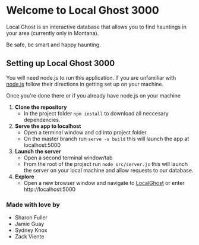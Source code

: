 # Welcome to Local Ghost 3000

Local Ghost is an interactive database that allows you to find hauntings in your area (currently only in Montana). 

Be safe, be smart and happy haunting.

## Setting up Local Ghost 3000

You will need node.js to run this application. If you are unfamiliar with [node.js](https://nodejs.org/en/) follow their directions in getting set up on your machine. 

Once you're done there or if you already have node.js on your machine 

1. **Clone the repository**
    * In the project folder ```npm install``` to download all neccesary dependencies.
2. **Serve the app to localhost**
    * Open a terminal window and cd into project folder.
    * On the master branch run ```serve -s build``` this will launch the app at localhost:5000
3. **Launch the server**
    * Open a second terminal window/tab
    * From the root of the project run ```node src/server.js``` this will launch the server on your local machine and allow requests to our database.
4. **Explore** 
    * Open a new browser window and navigate to [LocalGhost](http://localhost:5000) or enter http://localhost:5000
   




### Made with love by

* Sharon Fuller
* Jamie Guay
* Sydney Knox
* Zack Viente
